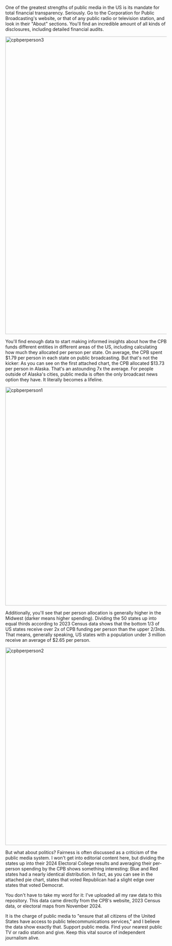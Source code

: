 One of the greatest strengths of public media in the US is its mandate for total financial transparency. Seriously. Go to the Corporation for Public Broadcasting's website, or that of any public radio or television station, and look in their "About" sections. You'll find an incredible amount of all kinds of disclosures, including detailed financial audits.

<img width="927" alt="cpbperperson3" src="https://github.com/user-attachments/assets/bec58bcd-1aea-47ce-8da0-b55c6f927ff9" />

You'll find enough data to start making informed insights about how the CPB funds different entities in different areas of the US, including calculating how much they allocated per person per state. On average, the CPB spent $1.79 per person in each state on public broadcasting. But that's not the kicker: As you can see on the first attached chart, the CPB allocated $13.73 per person in Alaska. That's an astounding 7x the average. For people outside of Alaska's cities, public media is often the only broadcast news option they have. It literally becomes a lifeline.

<img width="681" alt="cpbperperson1" src="https://github.com/user-attachments/assets/0b370758-1827-4428-a139-463288d32840" />

Additionally, you'll see that per person allocation is generally higher in the Midwest (darker means higher spending). Dividing the 50 states up into equal thirds according to 2023 Census data shows that the bottom 1/3 of US states receive over 2x of CPB funding per person than the upper 2/3rds. That means, generally speaking, US states with a population under 3 million receive an average of $2.65 per person.

<img width="616" alt="cpbperperson2" src="https://github.com/user-attachments/assets/f11e8e09-6b79-4223-b838-908b3f9eae68" />

But what about politics? Fairness is often discussed as a criticism of the public media system. I won't get into editorial content here, but dividing the states up into their 2024 Electoral College results and averaging their per-person spending by the CPB shows something interesting: Blue and Red states had a nearly identical distribution. In fact, as you can see in the attached pie chart, states that voted Republican had a slight edge over states that voted Democrat.

You don't have to take my word for it: I've uploaded all my raw data to this repository. This data came directly from the CPB's website, 2023 Census data, or electoral maps from November 2024.

It is the charge of public media to "ensure that all citizens of the United States have access to public telecommunications services," and I believe the data show exactly that. Support public media. Find your nearest public TV or radio station and give. Keep this vital source of independent journalism alive.
